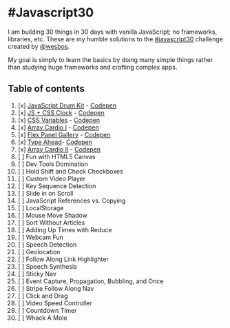 # #Javascript30

I am building 30 things in 30 days with vanilla JavaScript; no frameworks, libraries, etc. These are my humble solutions to the  [#javascript30](https://javascript30.com) challenge created by [@wesbos](https://github.com/wesbos).

My goal is simply to learn the basics by doing many simple things rather than studying huge frameworks and crafting complex apps.

## Table of contents
1. [x] [JavaScript Drum Kit](./01-drum-kit) - [Codepen](http://codepen.io/pouyio/full/JbezBE/)
2. [x] [JS + CSS Clock](./02-clock) - [Codepen](http://codepen.io/pouyio/full/rWQxLw/)
3. [x] [CSS Variables](./03-css-variables) - [Codepen](http://codepen.io/pouyio/full/eBQXMm/)
4. [x] [Array Cardio I](./04-array-cardio-i) - [Codepen](http://codepen.io/pouyio/pen/WoLYaY?editors=1111)
5. [x] [Flex Panel Gallery](./05-flex-panel-image-gallery) - [Codepen](http://codepen.io/pouyio/full/MbZLZX/)
6. [x] [Type Ahead](./06-type-ahead)- [Codepen](http://codepen.io/pouyio/full/bBzEzG/)
7. [x] [Array Cardio II](./07-array-cardio-ii) - [Codepen](http://codepen.io/pouyio/pen/eBxVPr?editors=1111)
8. [ ] Fun with HTML5 Canvas
9. [ ] Dev Tools Domination
10. [ ] Hold Shift and Check Checkboxes
11. [ ] Custom Video Player
12. [ ] Key Sequence Detection
13. [ ] Slide in on Scroll
14. [ ] JavaScript References vs. Copying
15. [ ] LocalStorage
16. [ ] Mouse Move Shadow
17. [ ] Sort Without Articles
18. [ ] Adding Up Times with Reduce
19. [ ] Webcam Fun
20. [ ] Speech Detection
21. [ ] Geolocation
22. [ ] Follow Along Link Highlighter
23. [ ] Speech Synthesis
24. [ ] Sticky Nav
25. [ ] Event Capture, Propagation, Bubbling, and Once
26. [ ] Stripe Follow Along Nav
27. [ ] Click and Drag
28. [ ] Video Speed Controller
29. [ ] Countdown Timer
30. [ ] Whack A Mole
